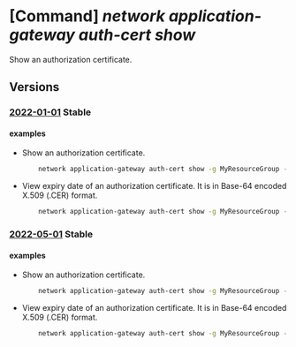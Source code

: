 # [Command] _network application-gateway auth-cert show_

Show an authorization certificate.

## Versions

### [2022-01-01](/Resources/mgmt-plane/L3N1YnNjcmlwdGlvbnMve30vcmVzb3VyY2Vncm91cHMve30vcHJvdmlkZXJzL21pY3Jvc29mdC5uZXR3b3JrL2FwcGxpY2F0aW9uZ2F0ZXdheXMve30=/2022-01-01.xml) **Stable**

<!-- mgmt-plane /subscriptions/{}/resourcegroups/{}/providers/microsoft.network/applicationgateways/{} 2022-01-01 properties.authenticationCertificates[] -->

#### examples

- Show an authorization certificate.
    ```bash
        network application-gateway auth-cert show -g MyResourceGroup --gateway-name MyAppGateway -n MyAuthCert
    ```

- View expiry date of an authorization certificate. It is in Base-64 encoded X.509 (.CER) format.
    ```bash
        network application-gateway auth-cert show -g MyResourceGroup --gateway-name MyAppGateway -n MyAuthCert --query data -o tsv | base64 -d | openssl x509 -enddate -noout
    ```

### [2022-05-01](/Resources/mgmt-plane/L3N1YnNjcmlwdGlvbnMve30vcmVzb3VyY2Vncm91cHMve30vcHJvdmlkZXJzL21pY3Jvc29mdC5uZXR3b3JrL2FwcGxpY2F0aW9uZ2F0ZXdheXMve30=/2022-05-01.xml) **Stable**

<!-- mgmt-plane /subscriptions/{}/resourcegroups/{}/providers/microsoft.network/applicationgateways/{} 2022-05-01 properties.authenticationCertificates[] -->

#### examples

- Show an authorization certificate.
    ```bash
        network application-gateway auth-cert show -g MyResourceGroup --gateway-name MyAppGateway -n MyAuthCert
    ```

- View expiry date of an authorization certificate. It is in Base-64 encoded X.509 (.CER) format.
    ```bash
        network application-gateway auth-cert show -g MyResourceGroup --gateway-name MyAppGateway -n MyAuthCert --query data -o tsv | base64 -d | openssl x509 -enddate -noout
    ```
